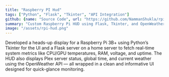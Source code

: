 ```yaml
---
title: "Raspberry PI Hud"
tags: ["Python", "Flask", "Tkinter", "API Integration"]
github: {name: "Source Code", url: "https://github.com/NammanShukla/rpi-hud"}
summary: "Custom Raspberry Pi HUD using Flask, Tkinter, and OpenWeather API to display system stats, weather and Plex status"
image: "/assets/rpi-hud.png"
---
```


Developed a heads-up display for a Raspberry Pi 3B+ using Python’s Tkinter for the UI and a Flask server on a home server to fetch real-time system metrics like CPU/GPU temperatures, RAM, voltage, and uptime. The HUD also displays Plex server status, global time, and current weather using the OpenWeather API — all wrapped in a clean and informative UI designed for quick-glance monitoring.
